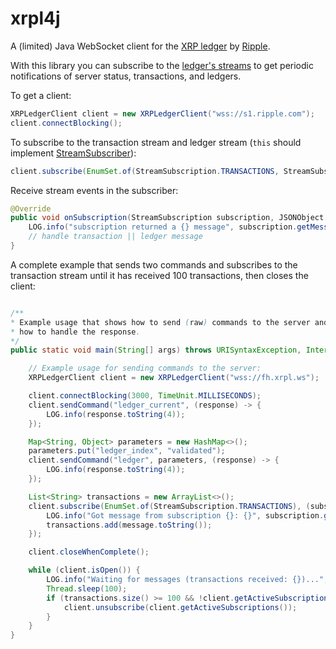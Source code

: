 # xrpl4j
A (limited) Java WebSocket client for the [XRP ledger](https://github.com/ripple/rippled) by [Ripple](https://www.ripple.com).

With this library you can subscribe to the [ledger's streams](https://xrpl.org/websocket-api-tool.html#subscribe) to get periodic notifications of server status, transactions, and ledgers.

To get a client:

```java
XRPLedgerClient client = new XRPLedgerClient("wss://s1.ripple.com");
client.connectBlocking();
```

To subscribe to the transaction stream and ledger stream (`this` should implement [StreamSubscriber](https://github.com/smelis/xrpl4j/blob/master/src/main/java/nl/saccharum/xrpl4j/StreamSubscriber.java)):

```java
client.subscribe(EnumSet.of(StreamSubscription.TRANSACTIONS, StreamSubscription.LEDGER), this);
```

Receive stream events in the subscriber:

```java
@Override
public void onSubscription(StreamSubscription subscription, JSONObject message) {
    LOG.info("subscription returned a {} message", subscription.getMessageType());
    // handle transaction || ledger message
}
```
A complete example that sends two commands and subscribes to the transaction stream until it has received 100 transactions, then closes the client:

```java

/**
* Example usage that shows how to send (raw) commands to the server and
* how to handle the response.
*/
public static void main(String[] args) throws URISyntaxException, InterruptedException, InvalidStateException {

    // Example usage for sending commands to the server:
    XRPLedgerClient client = new XRPLedgerClient("wss://fh.xrpl.ws");

    client.connectBlocking(3000, TimeUnit.MILLISECONDS);
    client.sendCommand("ledger_current", (response) -> {
        LOG.info(response.toString(4));
    });

    Map<String, Object> parameters = new HashMap<>();
    parameters.put("ledger_index", "validated");
    client.sendCommand("ledger", parameters, (response) -> {
        LOG.info(response.toString(4));
    });

    List<String> transactions = new ArrayList<>();
    client.subscribe(EnumSet.of(StreamSubscription.TRANSACTIONS), (subscription, message) -> {
        LOG.info("Got message from subscription {}: {}", subscription.getMessageType(), message);
        transactions.add(message.toString());
    });

    client.closeWhenComplete();

    while (client.isOpen()) {
        LOG.info("Waiting for messages (transactions received: {})...", transactions.size());
        Thread.sleep(100);
        if (transactions.size() >= 100 && !client.getActiveSubscriptions().isEmpty()) {
            client.unsubscribe(client.getActiveSubscriptions());
        }
    }
}
```
